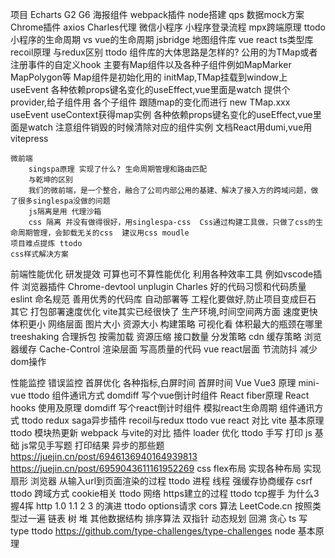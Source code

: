 项目
    Echarts G2 G6
    海报组件
        webpack插件
        node搭建
            qps
    数据mock方案
        Chrome插件
        axios
        Charles代理
    微信小程序
        小程序登录流程
        mpx跨端原理 ttodo
            小程序的生命周期 vs vue的生命周期
        jsbridge
    地图组件库
        vue
        react
        ts类型库
        recoil原理 与redux区别 ttodo
        组件库的大体思路是怎样的?
            公用的为TMap或者注册事件的自定义hook
            主要有Map组件以及各种子组件例如MapMarker MapPolygon等
            Map组件是初始化用的
                initMap,TMap挂载到window上
                useEvent
                各种依赖props键名变化的useEffect,vue里面是watch
                提供个provider,给子组件用
            各个子组件
                跟随map的变化而进行 new TMap.xxx
                useEvent
                useContext获得map实例
                各种依赖props键名变化的useEffect,vue里面是watch
                注意组件销毁的时候清除对应的组件实例
            文档React用dumi,vue用vitepress

    微前端
        singspa原理 实现了什么? 生命周期管理和路由匹配
        与乾坤的区别
        我们的微前端，是一个整合，融合了公司内部公用的基建、解决了接入方的跨域问题，做了很多singlespa没做的问题
        js隔离是用 代理沙箱
        css 隔离 并没有做得很好，用singlespa-css  Css通过构建工具做，只做了css的生命周期管理，会卸载无关的css  建议用css moudle  
    项目难点提炼 ttodo
    css样式解决方案
前端性能优化
    研发提效 可算也可不算性能优化
        利用各种效率工具 例如vscode插件 浏览器插件 Chrome-devtool unplugin Charles
        好的代码习惯和代码质量 eslint 命名规范 善用优秀的代码库 自动部署等
        工程化要做好,防止项目变成巨石
        其它
            打包部署速度优化 vite其实已经很快了
    生产环境,时间空间两方面 速度更快体积更小
        网络层面
            图片大小
            资源大小 构建策略
                可视化看 体积最大的瓶颈在哪里
                treeshaking
                合理拆包
                按需加载
                资源压缩
                接口数量
            分发策略  cdn
            缓存策略 浏览器缓存
                Cache-Control
        渲染层面 写高质量的代码
            vue react层面
            节流防抖
            减少dom操作

性能监控
    错误监控
首屏优化
    各种指标,白屏时间 首屏时间
Vue
    Vue3 原理
    mini-vue ttodo
    组件通讯方式
    domdiff
    写个vue倒计时组件
React
    fiber原理
    React hooks 使用及原理
    domdiff
    写个react倒计时组件
    模拟react生命周期
    组件通讯方式 ttodo
    redux saga异步插件
    recoil与redux ttodo
vue react 对比
vite
    基本原理 ttodo
    模块热更新
webpack
    与vite的对比
    插件
    loader
    优化 ttodo
手写 打印 js 基础
    js常见手写题
    打印结果
    异步的那些题
    <https://juejin.cn/post/6946136940164939813>
    <https://juejin.cn/post/6959043611161952269>
css
    flex布局
    实现各种布局
    实现扇形
浏览器
    从输入url到页面渲染的过程 ttodo
    进程 线程
    强缓存协商缓存
    csrf  ttodo
    跨域方式
    cookie相关 ttodo
网络
    https建立的过程 ttodo
    tcp握手 为什么3握4挥 
    http 1.0 1.1 2 3 的演进 ttodo
    options请求 cors
算法
    LeetCode.cn 按照类型过一遍
    链表
    树
    堆
    其他数据结构
    排序算法
    双指针
    动态规划
    回溯
    贪心
ts
    写type ttodo <https://github.com/type-challenges/type-challenges>
node
    基本原理

